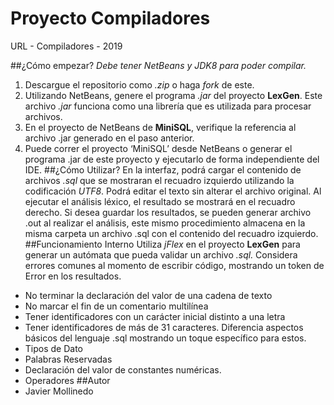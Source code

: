# Proyecto Compiladores
URL - Compiladores - 2019

##¿Cómo empezar?
*Debe tener NetBeans y JDK8 para poder compilar.*
1. Descargue el repositorio como *.zip* o haga *fork* de este. 
2. Utilizando NetBeans, genere el programa *.jar* del proyecto **LexGen**. Este archivo *.jar* funciona como una librería que es utilizada para procesar archivos.
3. En el proyecto de NetBeans de **MiniSQL**, verifique la referencia al archivo .jar generado en el paso anterior.
4. Puede correr el proyecto ‘MiniSQL’ desde NetBeans o generar el programa .jar de este proyecto y ejecutarlo de forma independiente del IDE.
##¿Cómo Utilizar?
En la interfaz, podrá cargar el contenido de archivos *.sql* que se mostraran el recuadro izquierdo utilizando la codificación *UTF8*. Podrá editar el texto sin alterar el archivo original. Al ejecutar el análisis léxico, el resultado se mostrará en el recuadro derecho. Si desea guardar los resultados, se pueden generar archivo .out al realizar el análisis, este mismo procedimiento almacena en la misma carpeta un archivo .sql con el contenido del recuadro izquierdo.
##Funcionamiento Interno
Utiliza *jFlex* en el proyecto **LexGen** para generar un autómata que pueda validar un archivo *.sql.* Considera errores comunes al momento de escribir código, mostrando un token de Error en los resultados. 
* No terminar la declaración del valor de una cadena de texto
* No marcar el fin de un comentario multilínea
* Tener identificadores con un carácter inicial distinto a una letra
* Tener identificadores de más de 31 caracteres.
Diferencia aspectos básicos del lenguaje .sql mostrando un toque específico para estos.
* Tipos de Dato
* Palabras Reservadas
* Declaración del valor de constantes numéricas.
* Operadores
##Autor
* Javier Mollinedo